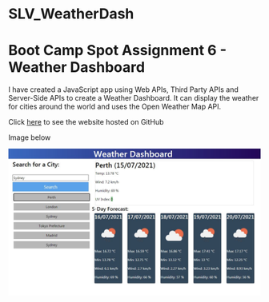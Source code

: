 # SLV_WeatherDash
# Boot Camp Spot Assignment 6 - Weather Dashboard

I have created a JavaScript app using Web APIs, Third Party APIs and Server-Side APIs to create a Weather Dashboard. It can display the weather for cities around the world and uses the Open Weather Map API.

Click [here](https://scottyv6.github.io/SLV_WeatherDash/) to see the website hosted on GitHub

Image below

![Work Day Scheduler site at initial screen](./assets/images/screenshot1.jpg)
